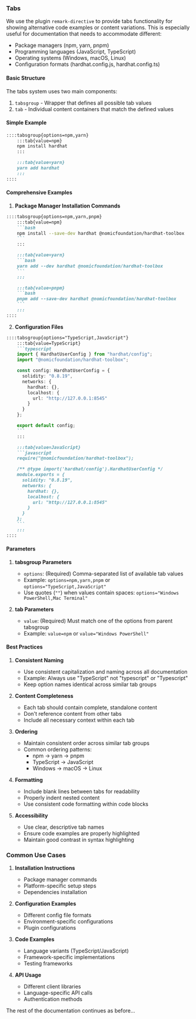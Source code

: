 ### Tabs

We use the plugin `remark-directive` to provide tabs functionality for showing alternative code examples or content variations. This is especially useful for documentation that needs to accommodate different:

- Package managers (npm, yarn, pnpm)
- Programming languages (JavaScript, TypeScript)
- Operating systems (Windows, macOS, Linux)
- Configuration formats (hardhat.config.js, hardhat.config.ts)

#### Basic Structure

The tabs system uses two main components:
1. `tabsgroup` - Wrapper that defines all possible tab values
2. `tab` - Individual content containers that match the defined values

#### Simple Example

```markdown
::::tabsgroup{options=npm,yarn}
    :::tab{value=npm}
    npm install hardhat
    :::

    :::tab{value=yarn}
    yarn add hardhat
    :::
::::
```

#### Comprehensive Examples

1. **Package Manager Installation Commands**
```markdown
::::tabsgroup{options=npm,yarn,pnpm}
    :::tab{value=npm}
    ```bash
    npm install --save-dev hardhat @nomicfoundation/hardhat-toolbox
    ```
    :::

    :::tab{value=yarn}
    ```bash
    yarn add --dev hardhat @nomicfoundation/hardhat-toolbox
    ```
    :::

    :::tab{value=pnpm}
    ```bash
    pnpm add --save-dev hardhat @nomicfoundation/hardhat-toolbox
    ```
    :::
::::
```

2. **Configuration Files**
```markdown
::::tabsgroup{options="TypeScript,JavaScript"}
    :::tab{value=TypeScript}
    ```typescript
    import { HardhatUserConfig } from "hardhat/config";
    import "@nomicfoundation/hardhat-toolbox";

    const config: HardhatUserConfig = {
      solidity: "0.8.19",
      networks: {
        hardhat: {},
        localhost: {
          url: "http://127.0.0.1:8545"
        }
      }
    };

    export default config;
    ```
    :::

    :::tab{value=JavaScript}
    ```javascript
    require("@nomicfoundation/hardhat-toolbox");

    /** @type import('hardhat/config').HardhatUserConfig */
    module.exports = {
      solidity: "0.8.19",
      networks: {
        hardhat: {},
        localhost: {
          url: "http://127.0.0.1:8545"
        }
      }
    };
    ```
    :::
::::
```

#### Parameters

1. **tabsgroup Parameters**
   - `options`: (Required) Comma-separated list of available tab values
   - Example: `options=npm,yarn,pnpm` or `options="TypeScript,JavaScript"`
   - Use quotes (`""`) when values contain spaces: `options="Windows PowerShell,Mac Terminal"`

2. **tab Parameters**
   - `value`: (Required) Must match one of the options from parent tabsgroup
   - Example: `value=npm` or `value="Windows PowerShell"`

#### Best Practices

1. **Consistent Naming**
   - Use consistent capitalization and naming across all documentation
   - Example: Always use "TypeScript" not "typescript" or "Typescript"
   - Keep option names identical across similar tab groups

2. **Content Completeness**
   - Each tab should contain complete, standalone content
   - Don't reference content from other tabs
   - Include all necessary context within each tab

3. **Ordering**
   - Maintain consistent order across similar tab groups
   - Common ordering patterns:
     - npm → yarn → pnpm
     - TypeScript → JavaScript
     - Windows → macOS → Linux

4. **Formatting**
   - Include blank lines between tabs for readability
   - Properly indent nested content
   - Use consistent code formatting within code blocks

5. **Accessibility**
   - Use clear, descriptive tab names
   - Ensure code examples are properly highlighted
   - Maintain good contrast in syntax highlighting

### Common Use Cases

1. **Installation Instructions**
   - Package manager commands
   - Platform-specific setup steps
   - Dependencies installation

2. **Configuration Examples**
   - Different config file formats
   - Environment-specific configurations
   - Plugin configurations

3. **Code Examples**
   - Language variants (TypeScript/JavaScript)
   - Framework-specific implementations
   - Testing frameworks

4. **API Usage**
   - Different client libraries
   - Language-specific API calls
   - Authentication methods

The rest of the documentation continues as before...